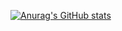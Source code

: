 [![Anurag's GitHub stats](https://github-readme-stats.vercel.app/api?username=lankerened)](https://github.com/anuraghazra/github-readme-stats)
